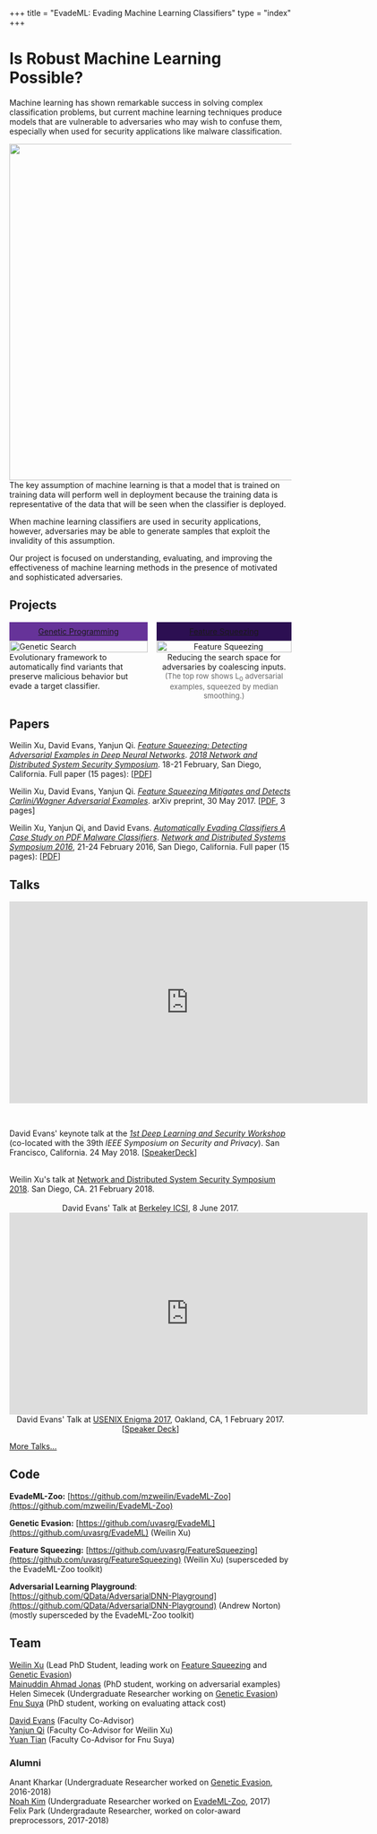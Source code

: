 +++
title = "EvadeML: Evading Machine Learning Classifiers"
type = "index"
+++

# Is Robust Machine Learning Possible?

Machine learning has shown remarkable success in solving complex
classification problems, but current machine learning techniques
produce models that are vulnerable to adversaries who may wish to
confuse them, especially when used for security applications like
malware classification.

<img align="right" src="/images/mlassumption.png" width=600>

The key assumption of machine learning is that a model that is trained
on training data will perform well in deployment because the training
data is representative of the data that will be seen when the
classifier is deployed.

When machine learning classifiers are used in security applications,
however, adversaries may be able to generate samples that exploit the
invalidity of this assumption. 

Our project is focused on understanding, evaluating, and improving the
effectiveness of machine learning methods in the presence of motivated
and sophisticated adversaries.

## Projects

<section style="display: table;width: 100%">
  <header style="display: table-row; padding: 0.5rem">
    <div style="display: table-cell; padding: 0.5rem; color:#FFFFFF;background:#663399;text-align: center;width: 49%">
<a href="/gpevasion" class="hlink">Genetic&nbsp;Programming</a>
    </div>
        <div style="display: table-cell; padding: 0.5rem;color:#000000;background: #FFFFFF;text-align: center; width:2%""></div>
    <div style="display: table-cell; padding: 0.5rem;color:#FFFFFF;background: #2c0f52;text-align: center;">
<a href="/squeezing" class="hlink">Feature Squeezing</a>
    </div>
  </header>
  <div style="display: table-row;">
    <div style="display: table-cell;">
    <a href="/gpevasion"><img src="/images/geneticsearch.png" alt="Genetic Search" width="100%" align="center"></a><br>
Evolutionary framework to automatically find variants that preserve malicious behavior but evade a target classifier.
    </div>
    <div style="display: table-cell;"></div>
    <div style="display: table-cell;text-align:center">
    <a href="/squeezing"><img src="/images/squeezing.png" alt="Feature Squeezing" width="100%" align="center"></a><br>
Reducing the search space for adversaries by coalescing inputs.<br>
<font size="-1" style="color:#666;">(The top row shows L<sub>0</sub> adversarial examples, squeezed by median smoothing.)</font>
</div>
  </div>
</section>

## Papers

Weilin Xu, David Evans, Yanjun Qi. [_Feature Squeezing: Detecting Adversarial Examples in Deep Neural Networks_](/docs/featuresqueezing.pdf). 
[_2018 Network and Distributed System Security Symposium_](https://www.ndss-symposium.org/ndss2018/). 18-21 February, San Diego, California. Full paper (15 pages): [[PDF](/docs/featuresqueezing.pdf)]

Weilin Xu, David Evans, Yanjun Qi. [_Feature Squeezing Mitigates and Detects
Carlini/Wagner Adversarial Examples_](https://arxiv.org/abs/1705.10686). arXiv preprint, 30 May 2017. [[PDF](https://arxiv.org/pdf/1705.10686.pdf), 3 pages]

Weilin Xu, Yanjun Qi, and David Evans. [_Automatically Evading
Classifiers A Case Study on PDF Malware Classifiers_](/docs/evademl.pdf).  [_Network and Distributed Systems Symposium 2016_](https://www.internetsociety.org/events/ndss-symposium-2016), 21-24 February 2016, San Diego, California. Full paper (15 pages): [[PDF](/docs/evademl.pdf)]


## Talks

<center>
<iframe width="640" height="360" src="https://www.youtube-nocookie.com/embed/sFhD6ABghf8?rel=0" frameborder="0" allow="autoplay; encrypted-media" allowfullscreen></iframe><br>
</p>
</center><br>

David Evans' keynote talk at the <a href="https://www.ieee-security.org/TC/SPW2018/DLS/#"><em>1st Deep Learning and Security Workshop</em></a> (co-located with the 39th <em>IEEE Symposium on Security and Privacy</em>). San Francisco, California. 24 May 2018. [<a href="https://speakerdeck.com/evansuva/is-adversarial-examples-an-adversarial-example">SpeakerDeck</a>]

<center>
<script async class="speakerdeck-embed" data-id="cdfcf454436240e4ab1a6c4d594e5c7a" data-ratio="1.77777777777778" src="//speakerdeck.com/assets/embed.js"></script>
</center><br>
Weilin Xu's talk at <a href="http://www.ndss-symposium.org/ndss2018/">Network and Distributed System Security Symposium 2018</a>. San Diego, CA. 21 February 2018.
<center>

<center>
<script async class="speakerdeck-embed" data-id="450d6c5f23dd452b8504ac4b8c1bbf84" data-ratio="1.77777777777778" src="//speakerdeck.com/assets/embed.js"></script><br>
David Evans' Talk at <a href="https://www.icsi.berkeley.edu/icsi/events/2017/06/adversarial-machine-learning">Berkeley ICSI</a>, 8 June 2017.
</center>

<cener>
<iframe width="640" height="360" src="https://www.youtube.com/embed/XYJamxDROOs" frameborder="0" allowfullscreen></iframe><br>
David Evans' Talk at <a href="https://www.usenix.org/conference/enigma2017/conference-program/presentation/evans">USENIX Enigma 2017</a>, Oakland, CA, 1 February 2017. [<A href="https://speakerdeck.com/evansuva/classifiers-under-attack-1">Speaker Deck</a>]</br>
</center>

[More Talks...](talks/)

## Code

**EvadeML-Zoo:** [https://github.com/mzweilin/EvadeML-Zoo](https://github.com/mzweilin/EvadeML-Zoo)

**Genetic Evasion:** [https://github.com/uvasrg/EvadeML](https://github.com/uvasrg/EvadeML) (Weilin Xu)  

**Feature Squeezing:** [https://github.com/uvasrg/FeatureSqueezing](https://github.com/uvasrg/FeatureSqueezing) (Weilin Xu) (supersceded by the EvadeML-Zoo toolkit)

**Adversarial Learning Playground**: [https://github.com/QData/AdversarialDNN-Playground](https://github.com/QData/AdversarialDNN-Playground) (Andrew Norton) (mostly supersceded by the EvadeML-Zoo toolkit)

## Team

[Weilin Xu](http://www.cs.virginia.edu/~wx4ed/) (Lead PhD Student, leading work on [Feature Squeezing](/squeezing) and [Genetic Evasion](/gpevasion))  
[Mainuddin Ahmad Jonas](https://sites.google.com/site/mahmadjonas/) (PhD student, working on adversarial examples)  
Helen Simecek (Undergraduate Researcher working on [Genetic Evasion](/gpevasion))  
[Fnu Suya](https://github.com/suyeecav) (PhD student, working on evaluating attack cost)  

[David Evans](https://www.cs.virginia.edu/evans) (Faculty Co-Advisor)  
[Yanjun Qi](https://www.cs.virginia.edu/yanjun/) (Faculty Co-Advisor for Weilin Xu)  
[Yuan Tian](https://www.ytian.info/) (Faculty Co-Advisor for Fnu Suya) 

### Alumni

Anant Kharkar (Undergraduate Researcher worked on [Genetic Evasion](/gpevasion), 2016-2018)  
[Noah Kim](http://www.noahdkim.com/) (Undergraduate Researcher worked on [EvadeML-Zoo](/zoo), 2017)  
Felix Park (Undergradaute Researcher, worked on color-award preprocessors, 2017-2018)  
